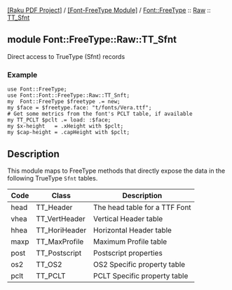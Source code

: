 [[Raku PDF Project]](https://pdf-raku.github.io)
 / [[Font-FreeType Module]](https://pdf-raku.github.io/Font-FreeType-raku)
 / [Font::FreeType](https://pdf-raku.github.io/Font-FreeType-raku/Font/FreeType)
 :: [Raw](https://pdf-raku.github.io/Font-FreeType-raku/Font/FreeType/Raw)
 :: [TT_Sfnt](https://pdf-raku.github.io/Font-FreeType-raku/Font/FreeType/Raw/TT_Sfnt)

module Font::FreeType::Raw::TT_Sfnt
-----------------------------------

Direct access to TrueType (Sfnt) records

### Example

    use Font::FreeType;
    use Font::Font::FreeType::Raw::TT_Snft;
    my  Font::FreeType $freetype .= new;
    my $face = $freetype.face: "t/fonts/Vera.ttf";
    # Get some metrics from the font's PCLT table, if available
    my TT_PCLT $pclt .= load: :$face;
    my $x-height   = .xHeight with $pclt;
    my $cap-height = .capHeight with $pclt;

Description
-----------

This module maps to FreeType methods that directly expose the data in the following TrueType `Sfnt` tables.

<table class="pod-table">
<thead><tr>
<th>Code</th> <th>Class</th> <th>Description</th>
</tr></thead>
<tbody>
<tr> <td>head</td> <td>TT_Header</td> <td>The head table for a TTF Font</td> </tr> <tr> <td>vhea</td> <td>TT_VertHeader</td> <td>Vertical Header table</td> </tr> <tr> <td>hhea</td> <td>TT_HoriHeader</td> <td>Horizontal Header table</td> </tr> <tr> <td>maxp</td> <td>TT_MaxProfile</td> <td>Maximum Profile table</td> </tr> <tr> <td>post</td> <td>TT_Postscript</td> <td>Postscript properties</td> </tr> <tr> <td>os2</td> <td>TT_OS2</td> <td>OS2 Specific property table</td> </tr> <tr> <td>pclt</td> <td>TT_PCLT</td> <td>PCLT Specific property table</td> </tr>
</tbody>
</table>

